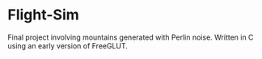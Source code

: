 # Flight-Sim
Final project involving mountains generated with Perlin noise. Written in C using an early version of FreeGLUT.
